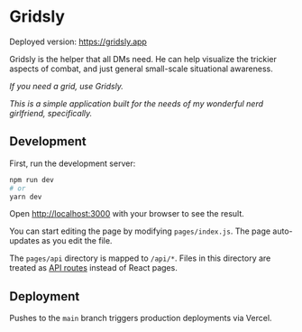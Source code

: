 # Gridsly

Deployed version: https://gridsly.app

Gridsly is the helper that all DMs need. He can help visualize the trickier aspects of combat, and just general small-scale situational awareness.

*If you need a grid, use Gridsly.*

*This is a simple application built for the needs of my wonderful nerd girlfriend, specifically.*

## Development

First, run the development server:

```bash
npm run dev
# or
yarn dev
```

Open [http://localhost:3000](http://localhost:3000) with your browser to see the result.

You can start editing the page by modifying `pages/index.js`. The page auto-updates as you edit the file.

The `pages/api` directory is mapped to `/api/*`. Files in this directory are treated as [API routes](https://nextjs.org/docs/api-routes/introduction) instead of React pages.

## Deployment
Pushes to the `main` branch triggers production deployments via Vercel.